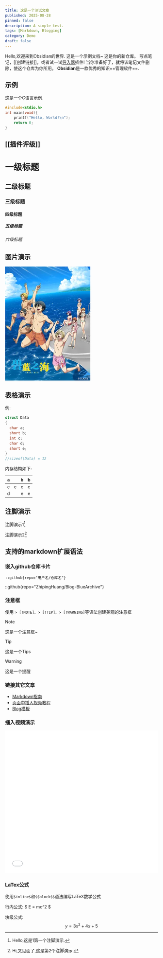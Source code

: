 ```yaml
---
title: 这是一个测试文章
published: 2025-08-28
pinned: false
description: A simple test.
tags: [Markdown, Blogging]
category: Demo
draft: false
---
```


Hello,欢迎来到Obsidian的世界.
这是一个示例文档~
这是你的新仓库。
写点笔记，[[创建链接]]，或者试一试[导入器](https://help.obsidian.md/Plugins/Importer)插件!
当你准备好了，就将该笔记文件删除，使这个仓库为你所用。
**Obsidian**是一款优秀的知识==管理软件==.

## 示例
这是一个C语言示例.
```c
#include<stdio.h>
int main(void){
	printf("Hello, World!\n");
	return 0;
}
```

## [[插件评级]]

# 一级标题
## 二级标题
### 三级标题
#### 四级标题
##### 五级标题
###### 六级标题

## 图片演示
![碧海之蓝](/../src/assets/anime/bhzl.webp)

## 表格演示
例:

```c
struct Data
{
  char a;
  short b;
  int c;
  char d;
  short e;
}
//sizeof(Data) = 12
```

内存结构如下:

|  a  |     |  b  |  b  |
| :-: | :-: | :-: | :-: |
|  c  |  c  |  c  |  c  |
|  d  |     |  e  |  e  |

## 注脚演示
注脚演示1[^1]

注脚演示2[^2]

## 支持的markdown扩展语法

### 嵌入github仓库卡片
```markdown
::github{repo="用户名/仓库名"}
```
::github{repo="ZhipingHuang/Blog-BlueArchive"}

### 注意框
使用 `> [!NOTE]、> [!TIP]、> [!WARNING]`等语法创建美观的注意框
> [!NOTE]
> 这是一个注意框~

> [!TIP]
> 这是一个Tips

> [!WARNING]
> 这是一个提醒

### 链接其它文章
<ul>
  <li><a href="/posts/markdown-tutorial/">Markdown指南</a></li>
  <li><a href="/posts/video/">页面中插入视频教程</a></li>
  <li><a href="/posts/guide/">Blog模板</a></li>
</ul>

### 插入视频演示
<iframe width="100%" height="468" src="//player.bilibili.com/player.html?isOutside=true&aid=1453536774&bvid=BV1gi421m7df&cid=1519880345&p=1&autoplay=0" scrolling="no" border="0" frameborder="no" framespacing="0" allowfullscreen="true"></iframe>

### LaTex公式
使用`$inline$`和`$$block$$`语法编写LaTeX数学公式

行内公式: $ E = mc^2 $

块级公式: 
$$ 
  y = 3x^2 + 4x + 5 
$$

[^1]: Hello,这是1第一个注脚演示.
[^2]: Hi,又见面了,这是第2个注脚演示.
